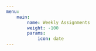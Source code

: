```yaml
---
menu:
    main:
        name: Weekly Assignments
        weight: -100
        params:
            icon: date
---
```





















































































































